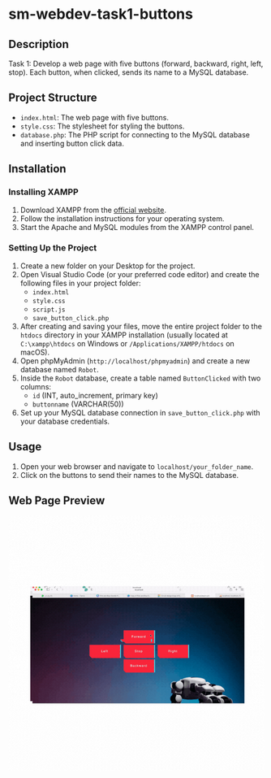 # sm-webdev-task1-buttons

## Description
Task 1: Develop a web page with five buttons (forward, backward, right, left, stop). Each button, when clicked, sends its name to a MySQL database.

## Project Structure
- `index.html`: The web page with five buttons.
- `style.css`: The stylesheet for styling the buttons.
- `database.php`: The PHP script for connecting to the MySQL database and inserting button click data.

## Installation

### Installing XAMPP
1. Download XAMPP from the [official website](https://www.apachefriends.org/index.html).
2. Follow the installation instructions for your operating system.
3. Start the Apache and MySQL modules from the XAMPP control panel.

### Setting Up the Project
1. Create a new folder on your Desktop for the project.
2. Open Visual Studio Code (or your preferred code editor) and create the following files in your project folder:
    - `index.html`
    - `style.css`
    - `script.js`
    - `save_button_click.php`
3. After creating and saving your files, move the entire project folder to the `htdocs` directory in your XAMPP installation (usually located at `C:\xampp\htdocs` on Windows or `/Applications/XAMPP/htdocs` on macOS).
4. Open phpMyAdmin (`http://localhost/phpmyadmin`) and create a new database named `Robot`.
5. Inside the `Robot` database, create a table named `ButtonClicked` with two columns:
   - `id` (INT, auto_increment, primary key)
   - `buttonname` (VARCHAR(50))
6. Set up your MySQL database connection in `save_button_click.php` with your database credentials.

## Usage
1. Open your web browser and navigate to `localhost/your_folder_name`.
2. Click on the buttons to send their names to the MySQL database.

## Web Page Preview
![Web Page Preview](Button.gif)


